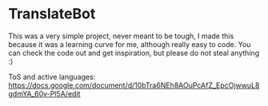 # TranslateBot

This was a very simple project, never meant to be tough, I made this because it was a learning curve for me, although really easy to code. You can check the code out and get inspiration, but please do not steal anything :)

ToS and active languages:
https://docs.google.com/document/d/10bTra6NEh8AOuPcAfZ_EpcOjwwuL8gdmYA_60v-Pl5A/edit
